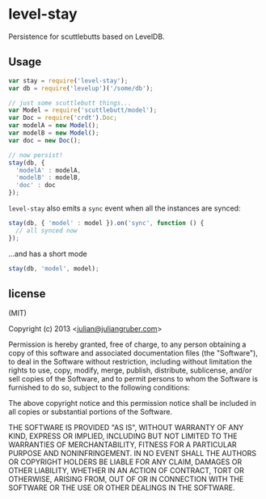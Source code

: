 
# level-stay

Persistence for scuttlebutts based on LevelDB.

## Usage

```js
var stay = require('level-stay');
var db = require('levelup')('/some/db');

// just some scuttlebutt things...
var Model = require('scuttlebutt/model');
var Doc = require('crdt').Doc;
var modelA = new Model();
var modelB = new Model();
var doc = new Doc();

// now persist!
stay(db, {
  'modelA' : modelA,
  'modelB' : modelB,
  'doc' : doc
});
```

`level-stay` also emits a `sync` event when all the instances are synced:

```js
stay(db, { 'model' : model }).on('sync', function () {
  // all synced now
});
```

...and has a short mode

```js
stay(db, 'model', model);
```

## license

(MIT)

Copyright (c) 2013 &lt;julian@juliangruber.com&gt;

Permission is hereby granted, free of charge, to any person obtaining a copy of
this software and associated documentation files (the "Software"), to deal in
the Software without restriction, including without limitation the rights to
use, copy, modify, merge, publish, distribute, sublicense, and/or sell copies of
the Software, and to permit persons to whom the Software is furnished to do so,
subject to the following conditions:

The above copyright notice and this permission notice shall be included in all
copies or substantial portions of the Software.

THE SOFTWARE IS PROVIDED "AS IS", WITHOUT WARRANTY OF ANY KIND, EXPRESS OR
IMPLIED, INCLUDING BUT NOT LIMITED TO THE WARRANTIES OF MERCHANTABILITY,
FITNESS FOR A PARTICULAR PURPOSE AND NONINFRINGEMENT. IN NO EVENT SHALL THE
AUTHORS OR COPYRIGHT HOLDERS BE LIABLE FOR ANY CLAIM, DAMAGES OR OTHER
LIABILITY, WHETHER IN AN ACTION OF CONTRACT, TORT OR OTHERWISE, ARISING FROM,
OUT OF OR IN CONNECTION WITH THE SOFTWARE OR THE USE OR OTHER DEALINGS IN THE
SOFTWARE.

